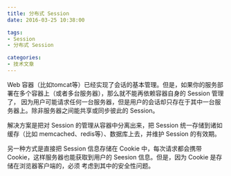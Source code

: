 ```yaml
---
title: 分布式 Session
date: 2016-03-25 10:38:00

tags:
- Session
- 分布式 Session

categories:
- 技术文章
---
```


  Web 容器（比如tomcat等）已经实现了会话的基本管理。但是，如果你的服务部署在多个容器上（或者多台服务器），那么就不能再依赖容器自身的 Session 管理了，
  因为用户可能请求任何一台服务器，但是用户的会话却只存在于其中一台服务器上。除非服务器之间能共享或同步彼此的 Session。
  
  解决方案是把对 Session 的管理从容器中分离出来，把 Session 统一存储到诸如缓存（比如 memcached、redis等）、数据库上去，并维护 Session 的有效期。
<!-- more -->
  另一种方式是直接把 Session 信息存储在 Cookie 中，每次请求都会携带 Cookie，这样服务器也能获取到用户的 Seesion 信息。但是，因为 Cookie 是存储在浏览器客户端的，必须
  考虑到其中的安全性问题。